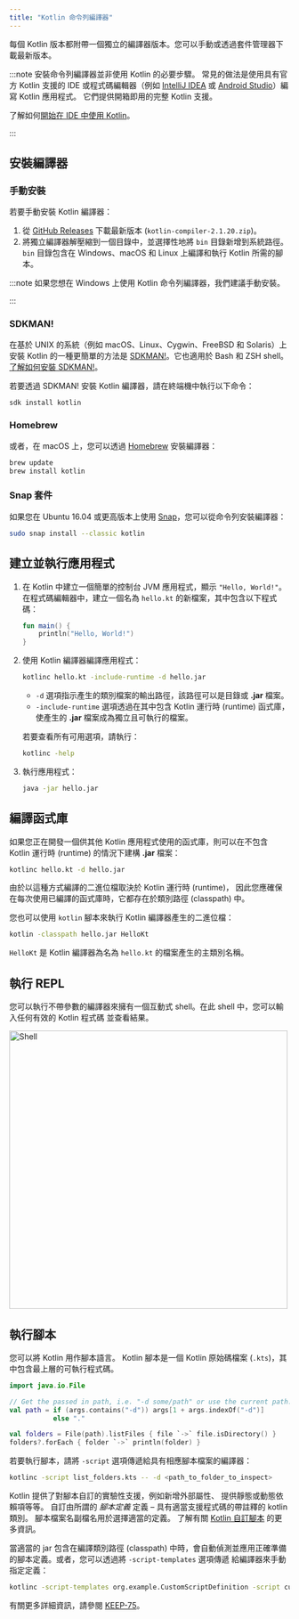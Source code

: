 ```yaml
---
title: "Kotlin 命令列編譯器"
---
```

每個 Kotlin 版本都附帶一個獨立的編譯器版本。您可以手動或透過套件管理器下載最新版本。

:::note
安裝命令列編譯器並非使用 Kotlin 的必要步驟。
常見的做法是使用具有官方 Kotlin 支援的 IDE 或程式碼編輯器（例如 [IntelliJ IDEA](https://www.jetbrains.com/idea/) 或 [Android Studio](https://developer.android.com/studio)）編寫 Kotlin 應用程式。
它們提供開箱即用的完整 Kotlin 支援。

了解如何[開始在 IDE 中使用 Kotlin](getting-started)。

:::

## 安裝編譯器

### 手動安裝

若要手動安裝 Kotlin 編譯器：

1. 從 [GitHub Releases](https://github.com/JetBrains/kotlin/releases/tag/v2.1.20) 下載最新版本 (`kotlin-compiler-2.1.20.zip`)。
2. 將獨立編譯器解壓縮到一個目錄中，並選擇性地將 `bin` 目錄新增到系統路徑。
`bin` 目錄包含在 Windows、macOS 和 Linux 上編譯和執行 Kotlin 所需的腳本。

:::note
如果您想在 Windows 上使用 Kotlin 命令列編譯器，我們建議手動安裝。

:::

### SDKMAN!

在基於 UNIX 的系統（例如 macOS、Linux、Cygwin、FreeBSD 和 Solaris）上安裝 Kotlin 的一種更簡單的方法是
[SDKMAN!](https://sdkman.io)。它也適用於 Bash 和 ZSH shell。[了解如何安裝 SDKMAN!](https://sdkman.io/install)。

若要透過 SDKMAN! 安裝 Kotlin 編譯器，請在終端機中執行以下命令：

```bash
sdk install kotlin
```

### Homebrew

或者，在 macOS 上，您可以透過 [Homebrew](https://brew.sh/) 安裝編譯器：

```bash
brew update
brew install kotlin
```

### Snap 套件

如果您在 Ubuntu 16.04 或更高版本上使用 [Snap](https://snapcraft.io/)，您可以從命令列安裝編譯器：

```bash
sudo snap install --classic kotlin
```

## 建立並執行應用程式

1. 在 Kotlin 中建立一個簡單的控制台 JVM 應用程式，顯示 `"Hello, World!"`。
   在程式碼編輯器中，建立一個名為 `hello.kt` 的新檔案，其中包含以下程式碼：

   ```kotlin
   fun main() {
       println("Hello, World!")
   }
   ```

2. 使用 Kotlin 編譯器編譯應用程式：

   ```bash
   kotlinc hello.kt -include-runtime -d hello.jar
   ```

   * `-d` 選項指示產生的類別檔案的輸出路徑，該路徑可以是目錄或 **.jar** 檔案。
   * `-include-runtime` 選項透過在其中包含 Kotlin 運行時 (runtime)
函式庫，使產生的 **.jar** 檔案成為獨立且可執行的檔案。

   若要查看所有可用選項，請執行：

   ```bash
   kotlinc -help
   ```

3. 執行應用程式：

   ```bash
   java -jar hello.jar
   ```

## 編譯函式庫

如果您正在開發一個供其他 Kotlin 應用程式使用的函式庫，則可以在不包含 Kotlin 運行時 (runtime) 的情況下建構 **.jar** 檔案：

```bash
kotlinc hello.kt -d hello.jar
```

由於以這種方式編譯的二進位檔取決於 Kotlin 運行時 (runtime)，
因此您應確保在每次使用已編譯的函式庫時，它都存在於類別路徑 (classpath) 中。

您也可以使用 `kotlin` 腳本來執行 Kotlin 編譯器產生的二進位檔：

```bash
kotlin -classpath hello.jar HelloKt
```

`HelloKt` 是 Kotlin 編譯器為名為 `hello.kt` 的檔案產生的主類別名稱。

## 執行 REPL

您可以執行不帶參數的編譯器來擁有一個互動式 shell。在此 shell 中，您可以輸入任何有效的 Kotlin 程式碼
並查看結果。

<img src="/img/kotlin-shell.png" alt="Shell" width="500"/>

## 執行腳本

您可以將 Kotlin 用作腳本語言。
Kotlin 腳本是一個 Kotlin 原始碼檔案 (`.kts`)，其中包含最上層的可執行程式碼。

```kotlin
import java.io.File

// Get the passed in path, i.e. "-d some/path" or use the current path.
val path = if (args.contains("-d")) args[1 + args.indexOf("-d")]
           else "."

val folders = File(path).listFiles { file `->` file.isDirectory() }
folders?.forEach { folder `->` println(folder) }
```

若要執行腳本，請將 `-script` 選項傳遞給具有相應腳本檔案的編譯器：

```bash
kotlinc -script list_folders.kts -- -d <path_to_folder_to_inspect>
```

Kotlin 提供了對腳本自訂的實驗性支援，例如新增外部屬性、
提供靜態或動態依賴項等等。
自訂由所謂的 _腳本定義_ 定義 – 具有適當支援程式碼的帶註釋的 kotlin 類別。
腳本檔案名副檔名用於選擇適當的定義。
了解有關 [Kotlin 自訂腳本](custom-script-deps-tutorial) 的更多資訊。

當適當的 jar 包含在編譯類別路徑 (classpath) 中時，會自動偵測並應用正確準備的腳本定義。或者，您可以透過將 `-script-templates` 選項傳遞
給編譯器來手動指定定義：

```bash
kotlinc -script-templates org.example.CustomScriptDefinition -script custom.script1.kts
```

有關更多詳細資訊，請參閱 [KEEP-75](https://github.com/Kotlin/KEEP/blob/master/proposals/scripting-support)。